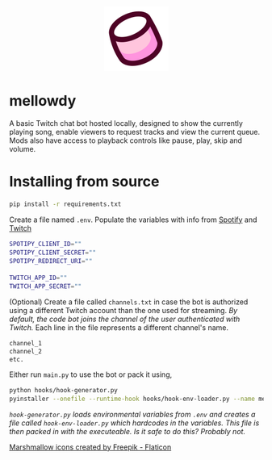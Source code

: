 <p align="center">
  <img width="128" height="128" src="https://github.com/specarino/mellowdy/blob/main/assets/mellowdy-256px.png?raw=True">
</p>

# mellowdy

A basic Twitch chat bot hosted locally, designed to show the currently playing song, enable viewers to request tracks and view the current queue. Mods also have access to playback controls like pause, play, skip and volume.

# Installing from source
```sh
pip install -r requirements.txt
```
Create a file named `.env`. Populate the variables with info from [Spotify](https://developer.spotify.com/dashboard) and [Twitch](https://dev.twitch.tv/console)
```sh
SPOTIPY_CLIENT_ID=""
SPOTIPY_CLIENT_SECRET=""
SPOTIPY_REDIRECT_URI=""

TWITCH_APP_ID=""
TWITCH_APP_SECRET=""
```
(Optional) Create a file called `channels.txt` in case the bot is authorized using a different Twitch account than the one used for streaming. *By default, the code bot joins the channel of the user authenticated with Twitch.* Each line in the file represents a different channel's name.
```
channel_1
channel_2
etc.
```
Either run `main.py` to use the bot or pack it using,
```sh
python hooks/hook-generator.py
pyinstaller --onefile --runtime-hook hooks/hook-env-loader.py --name mellowdy --icon assets/mellowdy.ico main.py
```
*`hook-generator.py` loads environmental variables from `.env` and creates a file called `hook-env-loader.py` which hardcodes in the variables. This file is then packed in with the executeable. Is it safe to do this? Probably not.*

<a href="https://www.flaticon.com/free-icons/marshmallow" title="marshmallow icons">Marshmallow icons created by Freepik - Flaticon</a>
